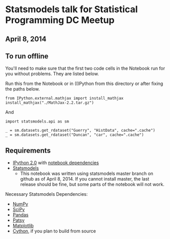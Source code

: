 # Statsmodels talk for Statistical Programming DC Meetup
## April 8, 2014

To run offline
--------------

You'll need to make sure that the first two code cells in the Notebook run for you without problems. They are listed below.

Run this from the Notebook or in (I)Python from this directory or after fixing the paths below. 

    from IPython.external.mathjax import install_mathjax
    install_mathjax("./MathJax-2.2.tar.gz")

And

    import statsmodels.api as sm

    _ = sm.datasets.get_rdataset("Guerry", "HistData", cache=".cache")
    _ = sm.datasets.get_rdataset("Duncan", "car", cache=".cache")


Requirements
------------

* [IPython 2.0](http://ipython.org/) with [notebook dependencies](http://ipython.org/install.html)
* [Statsmodels](http://statsmodels.sourceforge.net/)
  * This notebook was written using statsmodels master branch on github as of April 8, 2014. If you cannot install master, the last release should be fine, but some parts of the notebook will not work.

Necessary Statsmodels Dependencies: 

* [NumPy](http://numpy.org)
* [SciPy](http://scipy.org)
* [Pandas](http://pandas.pydata.org)
* [Patsy](http://patsy.readthedocs.org/en/latest/)
* [Matplotlib](http://matplotlib.org)
* [Cython](http://cython.org), if you plan to build from source
